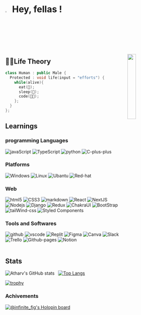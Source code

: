 # <img src="https://media.tenor.com/nP7Hl7wEZOcAAAAi/hacker-meme-hacker.gif" width="3%" > Hey, fellas !

  <img src="https://media.tenor.com/dHk-LfzHrtwAAAAi/linux-computer.gif" align="right" width="23%">
<!--  
https://media.tenor.com/eGZSsb7-1xsAAAAi/cute-man.gif
-->

<!-- - 🔭 I’m currently learning... 
- 🌱 I’m currently learning Javascript and its front end libraries.
- 💣 exiting plans Comming Soon ..
- 👯 I’m looking to collaborate on web projects.
- 🤔 I’m looking for help with UI/UX.
- 📫 How to reach me: vyasatharv889@gmail.com
- 🖐️ personal website : https://mr-okey.github.io/portfollio/
 -->



## 🏃‍♂️Life Theory 
```c++
class Human : public Male {
  Protected : void life(input = "efforts") {
    while(alive){
      eat(🍔);
      sleep(🛌);
      code(🧑‍💻);
    };
  }
};
```


<h2>Learnings</h2>

<h3>programming Languages</h3>
<div>
  <img alt="javaScript" src="https://img.shields.io/badge/JavaScript-323330?style=for-the-badge&logo=javascript&logoColor=F7DF1E" />
  <img alt="TypeScript" src="https://img.shields.io/badge/TypeScript-007ACC?style=for-the-badge&logo=typescript&logoColor=white" />  
  <img alt="python" src="https://img.shields.io/badge/Python-FFD43B?style=for-the-badge&logo=python&logoColor=blue">
  <img alt="C-plus-plus" src="https://img.shields.io/badge/C%2B%2B-00599C?style=for-the-badge&logo=c%2B%2B&logoColor=white">
</div>


<h3>Platforms</h3>
<div>
  <img alt="Windows" src="https://img.shields.io/badge/Windows-0078D6?style=for-the-badge&logo=windows&logoColor=white">
  <img alt="Linux" src="https://img.shields.io/badge/Linux-FCC624?style=for-the-badge&logo=linux&logoColor=black">
  <img alt="Ubantu" src="https://img.shields.io/badge/Ubuntu-E95420?style=for-the-badge&logo=ubuntu&logoColor=white">
  <img alt="Red-hat" src="https://img.shields.io/badge/Red%20Hat-EE0000?style=for-the-badge&logo=redhat&logoColor=white">
</div>

<h3>Web</h3>
<div>
  <img alt="html5" src="https://img.shields.io/badge/HTML5-E34F26?style=for-the-badge&logo=html5&logoColor=white" />
  <img alt="CSS3" src="https://img.shields.io/badge/CSS3-1572B6?style=for-the-badge&logo=css3&logoColor=white" />
  <img alt="markdown" src="https://img.shields.io/badge/Markdown-000000?style=for-the-badge&logo=markdown&logoColor=white">
  <img alt="React" src="https://img.shields.io/badge/React-20232A?style=for-the-badge&logo=react&logoColor=61DAFB" />
  <img alt="NextJS" src="https://img.shields.io/badge/next.js-000000?style=for-the-badge&logo=nextdotjs&logoColor=white" />
  <img alt="Nodejs" src="https://img.shields.io/badge/Node.js-339933?style=for-the-badge&logo=nodedotjs&logoColor=white" />
  <img alt="Django" src="https://img.shields.io/badge/Django-092E20?style=for-the-badge&logo=django&logoColor=green">
  <img alt="Redux" src="https://img.shields.io/badge/Redux-593D88?style=for-the-badge&logo=redux&logoColor=white">
  <img alt="ChakraUI" src="https://img.shields.io/badge/Chakra--UI-319795?style=for-the-badge&logo=chakra-ui&logoColor=white">
  <img alt="BootStrap" src="https://img.shields.io/badge/Bootstrap-563D7C?style=for-the-badge&logo=bootstrap&logoColor=white">
  <img alt="tailWind-css" src="https://img.shields.io/badge/Tailwind_CSS-38B2AC?style=for-the-badge&logo=tailwind-css&logoColor=white">
  <img alt="Styled Components" src="https://img.shields.io/badge/styled--components-DB7093?style=for-the-badge&logo=styled-components&logoColor=white" />   
</div>
  
<h3>Tools and Softwares</h3>
<div>
  <img alt="github" src="https://img.shields.io/badge/GitHub-100000?style=for-the-badge&logo=github&logoColor=white" />
  <img alt="vscode" src="https://img.shields.io/badge/VSCode-0078D4?style=for-the-badge&logo=visual%20studio%20code&logoColor=white" />
  <img alt="Replit" src="https://img.shields.io/badge/replit-667881?style=for-the-badge&logo=replit&logoColor=white" />
  <img alt="Figma" src="https://img.shields.io/badge/Figma-F24E1E?style=for-the-badge&logo=figma&logoColor=white">
  <img alt="Canva" src="https://img.shields.io/badge/Canva-%2300C4CC.svg?&style=for-the-badge&logo=Canva&logoColor=white">
  <img alt="Slack" src="https://img.shields.io/badge/Slack-4A154B?style=for-the-badge&logo=slack&logoColor=white">
  <img alt="Trello" src="https://img.shields.io/badge/Trello-0052CC?style=for-the-badge&logo=trello&logoColor=white">
  <img alt="Github-pages" src="https://img.shields.io/badge/GitHub%20Pages-222222?style=for-the-badge&logo=GitHub%20Pages&logoColor=white">
  <img alt="Notion" src="https://img.shields.io/badge/Notion-000000?style=for-the-badge&logo=notion&logoColor=white">
</div>

<br>
<h2>Stats</h2>

<!-- [![Top Langs](https://github-readme-stats.vercel.app/api/top-langs/?username=Mr-okey&theme=radical)](https://github.com/anuraghazra/github-readme-stats) -->
![Atharv's GitHub stats](https://github-readme-stats.vercel.app/api?username=Mr-okey&show_icons=true&theme=radical) &nbsp;
[![Top Langs](https://github-readme-stats.vercel.app/api/top-langs/?username=Mr-okey&layout=compact&theme=radical)](https://github.com/anuraghazra/github-readme-stats)

[![trophy](https://github-profile-trophy.vercel.app/?username=Mr-okey&theme=radical)](https://github.com/ryo-ma/github-profile-trophy)

<h3>Achivements</h3>

[![@infinite_fig's Holopin board](https://holopin.me/infinite_fig)](https://holopin.io/@infinite_fig)
